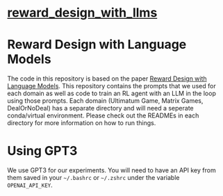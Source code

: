 # [reward_design_with_llms](https://github.com/minaek/reward_design_with_llms)

# Reward Design with Language Models
The code in this repository is based on the paper [Reward Design with Language Models](https://arxiv.org/pdf/2303.00001.pdf).
This repository contains the prompts that we used for each domain as well as code to train an RL agent with an LLM in the loop using those prompts.
Each domain (Ultimatum Game, Matrix Games, DealOrNoDeal) has a separate directory and will need a seperate conda/virtual environment.
Please check out the READMEs in each directory for more information on how to run things.

# Using GPT3
We use GPT3 for our experiments. You will need to have an API key from them saved in your `~/.bashrc` or `~/.zshrc` under the variable `OPENAI_API_KEY`.
